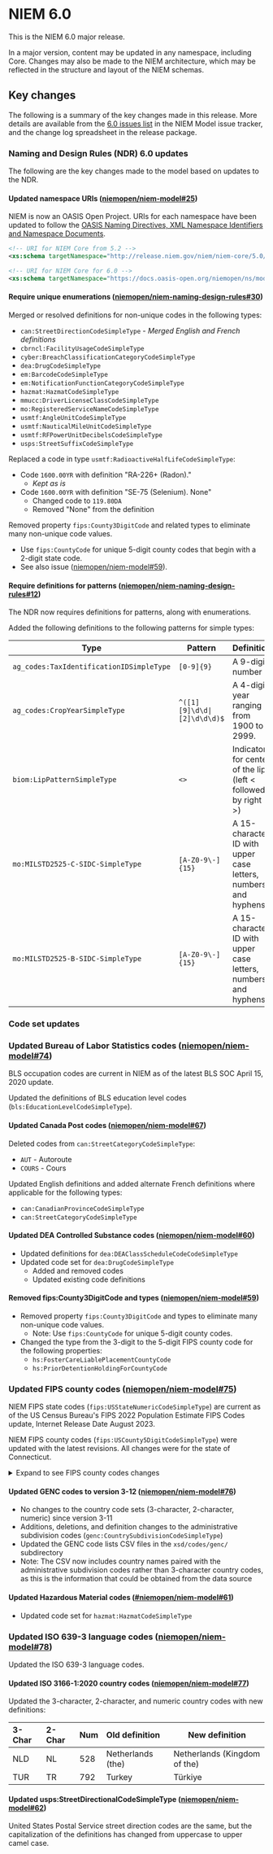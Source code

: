 
# NIEM 6.0

This is the NIEM 6.0 major release.

In a major version, content may be updated in any namespace, including Core. Changes may also be made to the NIEM architecture, which may be reflected in the structure and layout of the NIEM schemas.

## Key changes

The following is a summary of the key changes made in this release.  More details are available from the [6.0 issues list](https://github.com/niemopen/niem-model/labels/6.0) in the NIEM Model issue tracker, and the change log spreadsheet in the release package.

### Naming and Design Rules (NDR) 6.0 updates

The following are the key changes made to the model based on updates to the NDR.

#### Updated namespace URIs ([niemopen/niem-model#25](https://github.com/niemopen/niem-model/issues/25))

NIEM is now an OASIS Open Project.  URIs for each namespace have been updated to follow the [OASIS Naming Directives, XML Namespace Identifiers and Namespace Documents](http://docs.oasis-open.org/specGuidelines/ndr/namingDirectives.html#xml-namespaces).

```xml
<!-- URI for NIEM Core from 5.2 -->
<xs:schema targetNamespace="http://release.niem.gov/niem/niem-core/5.0/" ...>

<!-- URI for NIEM Core for 6.0 -->
<xs:schema targetNamespace="https://docs.oasis-open.org/niemopen/ns/model/niem-core/6.0/" ...>
```

#### Require unique enumerations ([niemopen/niem-naming-design-rules#30](https://github.com/niemopen/niem-naming-design-rules/issues/30))

Merged or resolved definitions for non-unique codes in the following types:

- `can:StreetDirectionCodeSimpleType` - *Merged English and French definitions*
- `cbrncl:FacilityUsageCodeSimpleType`
- `cyber:BreachClassificationCategoryCodeSimpleType`
- `dea:DrugCodeSimpleType`
- `em:BarcodeCodeSimpleType`
- `em:NotificationFunctionCategoryCodeSimpleType`
- `hazmat:HazmatCodeSimpleType`
- `mmucc:DriverLicenseClassCodeSimpleType`
- `mo:RegisteredServiceNameCodeSimpleType`
- `usmtf:AngleUnitCodeSimpleType`
- `usmtf:NauticalMileUnitCodeSimpleType`
- `usmtf:RFPowerUnitDecibelsCodeSimpleType`
- `usps:StreetSuffixCodeSimpleType`

Replaced a code in type `usmtf:RadioactiveHalfLifeCodeSimpleType`:

- Code `1600.00YR` with definition "RA-226+ (Radon)."
  - *Kept as is*
- Code `1600.00YR` with definition "SE-75 (Selenium). None"
  - Changed code to `119.80DA`
  - Removed "None" from the definition

Removed property `fips:County3DigitCode` and related types to eliminate many non-unique code values.

- Use `fips:CountyCode` for unique 5-digit county codes that begin with a 2-digit state code.
- See also issue ([niemopen/niem-model#59](https://github.com/niemopen/niem-model/issues/59)).

#### Require definitions for patterns ([niemopen/niem-naming-design-rules#12](https://github.com/niemopen/niem-naming-design-rules/issues/12))

The NDR now requires definitions for patterns, along with enumerations.

Added the following definitions to the following patterns for simple types:

Type | Pattern | Definition
---- | ------- | ----------
`ag_codes:TaxIdentificationIDSimpleType` | `[0-9]{9}` | A 9-digit number
`ag_codes:CropYearSimpleType` | `^([1][9]\d\d\|[2]\d\d\d)$` | A 4-digit year ranging from 1900 to 2999.
`biom:LipPatternSimpleType` | `<>` | Indicator for center of the lip (left < followed by right >)
`mo:MILSTD2525-C-SIDC-SimpleType` | `[A-Z0-9\-]{15}` | A 15-character ID with upper case letters, numbers, and hyphens
`mo:MILSTD2525-B-SIDC-SimpleType` | `[A-Z0-9\-]{15}` | A 15-character ID with upper case letters, numbers, and hyphens

### Code set updates

### Updated Bureau of Labor Statistics codes ([niemopen/niem-model#74](https://github.com/niemopen/niem-model/issues/74))

BLS occupation codes are current in NIEM as of the latest BLS SOC April 15, 2020 update.

Updated the definitions of BLS education level codes (`bls:EducationLevelCodeSimpleType`).

#### Updated Canada Post codes ([niemopen/niem-model#67](https://github.com/niemopen/niem-model/issues/67))

Deleted codes from `can:StreetCategoryCodeSimpleType`:

- `AUT` - Autoroute
- `COURS` - Cours

Updated English definitions and added alternate French definitions where applicable for the following types:

- `can:CanadianProvinceCodeSimpleType`
- `can:StreetCategoryCodeSimpleType`

#### Updated DEA Controlled Substance codes ([niemopen/niem-model#60](https://github.com/niemopen/niem-model/issues/60))

- Updated definitions for `dea:DEAClassScheduleCodeCodeSimpleType`
- Updated code set for `dea:DrugCodeSimpleType`
  - Added and removed codes
  - Updated existing code definitions

#### Removed fips:County3DigitCode and types ([niemopen/niem-model#59](https://github.com/niemopen/niem-model/issues/59))

- Removed property `fips:County3DigitCode` and types to eliminate many non-unique code values.
  - Note: Use `fips:CountyCode` for unique 5-digit county codes.
- Changed the type from the 3-digit to the 5-digit FIPS county code for the following properties:
  - `hs:FosterCareLiablePlacementCountyCode`
  - `hs:PriorDetentionHoldingForCountyCode`

### Updated FIPS county codes ([niemopen/niem-model#75](https://github.com/niemopen/niem-model/issues/75))

NIEM FIPS state codes (`fips:USStateNumericCodeSimpleType`) are current as of the US Census Bureau's FIPS 2022 Population Estimate FIPS Codes update, Internet Release Date August 2023.

NIEM FIPS county codes (`fips:USCounty5DigitCodeSimpleType`) were updated with the latest revisions.  All changes were for the state of Connecticut.

<details markdown="1">
  <summary>Expand to see FIPS county codes changes</summary>
  <br />

  | Status  | Code  | Definition |
  |:------- |:----- |:---------- |
  removed   | 09001 | Fairfield County
  removed   | 09003 | Hartford County
  removed   | 09005 | Litchfield County
  removed   | 09007 | Middlesex County
  removed   | 09009 | New Haven County
  removed   | 09011 | New London County
  removed   | 09013 | Tolland County
  removed   | 09015 | Windham County
  added     | 09110 | Capitol Planning Region
  added     | 09120 | Greater Bridgeport Planning Region
  added     | 09130 | Lower Connecticut River Valley Planning Region
  added     | 09140 | Naugatuck Valley Planning Region
  added     | 09150 | Northeastern Connecticut Planning Region
  added     | 09160 | Northwest Hills Planning Region
  added     | 09170 | South Central Connecticut Planning Region
  added     | 09180 | Southeastern Connecticut Planning Region
  added     | 09190 | Western Connecticut Planning Region

</details>

#### Updated GENC codes to version 3-12 ([niemopen/niem-model#76](https://github.com/niemopen/niem-model/issues/76))

- No changes to the country code sets (3-character, 2-character, numeric) since version 3-11
- Additions, deletions, and definition changes to the administrative subdivision codes (`genc:CountrySubdivisionCodeSimpleType`)
- Updated the GENC code lists CSV files in the `xsd/codes/genc/` subdirectory
- Note: The CSV now includes country names paired with the administrative subdivision codes rather than 3-character country codes, as this is the information that could be obtained from the data source

#### Updated Hazardous Material codes ([#niemopen/niem-model#61](https://github.com/niemopen/niem-model/issues/61))

- Updated code set for `hazmat:HazmatCodeSimpleType`

### Updated ISO 639-3 language codes ([niemopen/niem-model#78](https://github.com/niemopen/niem-model/issues/78))

Updated the ISO 639-3 language codes.

#### Updated ISO 3166-1:2020 country codes ([niemopen/niem-model#77](https://github.com/niemopen/niem-model/issues/77))

Updated the 3-character, 2-character, and numeric country codes with new definitions:

| 3-Char | 2-Char | Num | Old definition    | New definition |
|:------ |:------ |:--- |:----------------- | -------------- |
NLD      | NL     | 528 | Netherlands (the) | Netherlands (Kingdom of the)
TUR      | TR     | 792 | Turkey            | Türkiye

#### Updated usps:StreetDirectionalCodeSimpleType ([niemopen/niem-model#62](https://github.com/niemopen/niem-model/issues/62))

United States Postal Service street direction codes are the same, but the capitalization of the definitions has changed from uppercase to upper camel case.
